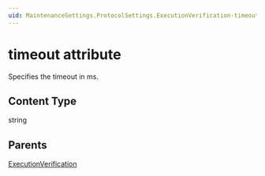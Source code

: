 ```yaml
---
uid: MaintenanceSettings.ProtocolSettings.ExecutionVerification-timeout
---
```


# timeout attribute

Specifies the timeout in ms.

## Content Type

string

## Parents

[ExecutionVerification](xref:MaintenanceSettings.ProtocolSettings.ExecutionVerification)
